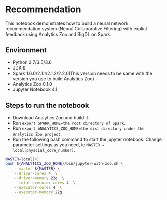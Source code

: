 # Recommendation
This notebook demonstrates how to build a neural network recommendation system (Neural Collaborative Filtering) with explict feedback using Analytics Zoo and BigDL on Spark. 

## Environment
* Python 2.7/3.5/3.6
* JDK 8
* Spark 1.6.0/2.1.1/2.1.2/2.2.0(This version needs to be same with the version you use to build Analytics Zoo)
* Analytics Zoo 0.1.0
* Jupyter Notebook 4.1

## Steps to run the notebook
* Download Analytics Zoo and build it.
* Run `export SPARK_HOME=the root directory of Spark`.
* Run `export ANALYTICS_ZOO_HOME=the dist directory under the Analytics Zoo project`.
* Run the following bash command to start the jupyter notebook. Change parameter settings as you need, ie `MASTER = local[physcial_core_number]`.
```bash
MASTER=local[4]
bash ${ANALYTICS_ZOO_HOME}/bin/jupyter-with-zoo.sh \
    --master ${MASTER} \
    --driver-cores 4  \
    --driver-memory 22g  \
    --total-executor-cores 4  \
    --executor-cores 4  \
    --executor-memory 22g
```
